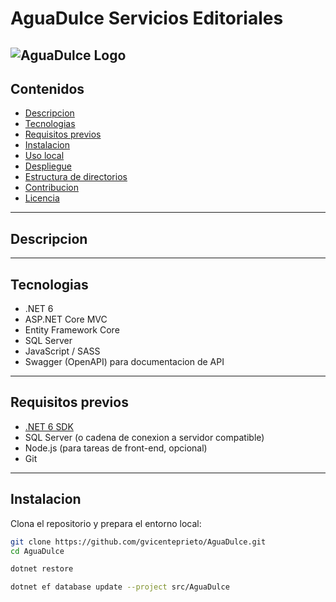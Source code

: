 # AguaDulce Servicios Editoriales  

![AguaDulce Logo](https://raw.githubusercontent.com/gvicenteprieto/AguaDulce/main/src/AguaDulce/wwwroot/img/logo.png)
---

## Contenidos

- [Descripcion](#descripcion)  
- [Tecnologias](#tecnologias)  
- [Requisitos previos](#requisitos-previos)  
- [Instalacion](#instalacion)  
- [Uso local](#uso-local)  
- [Despliegue](#despliegue)  
- [Estructura de directorios](#estructura-de-directorios)  
- [Contribucion](#contribucion)  
- [Licencia](#licencia)  

---

## Descripcion



---

## Tecnologias

- .NET 6  
- ASP.NET Core MVC  
- Entity Framework Core  
- SQL Server  
- JavaScript / SASS  
- Swagger (OpenAPI) para documentacion de API  

---

## Requisitos previos

- [.NET 6 SDK](https://dotnet.microsoft.com/download)  
- SQL Server (o cadena de conexion a servidor compatible)  
- Node.js (para tareas de front-end, opcional)  
- Git  

---

## Instalacion

Clona el repositorio y prepara el entorno local:

```bash
git clone https://github.com/gvicenteprieto/AguaDulce.git
cd AguaDulce

dotnet restore

dotnet ef database update --project src/AguaDulce